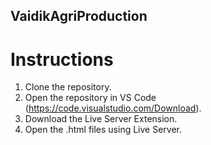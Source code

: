 ## VaidikAgriProduction

# Instructions

1. Clone the repository.
2. Open the repository in VS Code (https://code.visualstudio.com/Download).
3. Download the Live Server Extension.
4. Open the .html files using Live Server.
